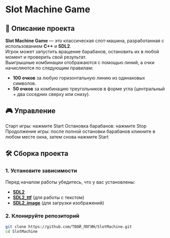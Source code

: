 # Slot Machine Game

## 📌 Описание проекта
**Slot Machine Game** — это классическая слот-машина, разработанная с использованием **C++** и **SDL2**.  
Игрок может запустить вращение барабанов, остановить их в любой момент и проверить свой результат.  
Выигрышные комбинации отображаются с помощью линий, а очки начисляются по следующим правилам:  
- **100 очков** за любую горизонтальную линию из одинаковых символов.  
- **50 очков** за комбинацию треугольников в форме угла (центральный + два соседних сверху или снизу).
  
## 🎮 Управление
Старт игры: нажмите Start
Остановка барабанов: нажмите Stop
Продолжение игры: после полной остановки барабанов кликните в любом месте окна, затем снова нажмите Start

## 🛠 Сборка проекта
### 1. Установите зависимости  
Перед началом работы убедитесь, что у вас установлены:
- **[SDL2](https://github.com/libsdl-org/SDL)**
- **[SDL2_ttf](https://github.com/libsdl-org/SDL_ttf)** (для работы с текстом)
- **[SDL2_image](https://github.com/libsdl-org/SDL_image)** (для загрузки изображений)

### 2. Клонируйте репозиторий  
```sh
git clone https://github.com/ТВОЙ_ЛОГИН/SlotMachine.git
cd SlotMachine
